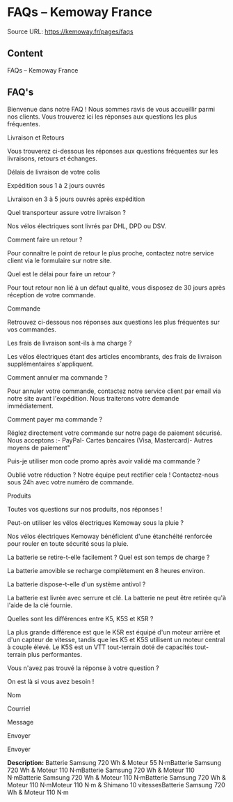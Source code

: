 # FAQs – Kemoway France

Source URL: https://kemoway.fr/pages/faqs

## Content

FAQs – Kemoway France

## FAQ's

Bienvenue dans notre FAQ ! Nous sommes ravis de vous accueillir parmi nos clients. Vous trouverez ici les réponses aux questions les plus fréquentes.

Livraison et Retours

Vous trouverez ci-dessous les réponses aux questions fréquentes sur les livraisons, retours et échanges.

Délais de livraison de votre colis

Expédition sous 1 à 2 jours ouvrés

Livraison en 3 à 5 jours ouvrés après expédition

Quel transporteur assure votre livraison ?

Nos vélos électriques sont livrés par DHL, DPD ou DSV.

Comment faire un retour ?

Pour connaître le point de retour le plus proche, contactez notre service client via le formulaire sur notre site.

Quel est le délai pour faire un retour ?

Pour tout retour non lié à un défaut qualité, vous disposez de 30 jours après réception de votre commande.

Commande

Retrouvez ci-dessous nos réponses aux questions les plus fréquentes sur vos commandes.

Les frais de livraison sont-ils à ma charge ?

Les vélos électriques étant des articles encombrants, des frais de livraison supplémentaires s'appliquent.

Comment annuler ma commande ?

Pour annuler votre commande, contactez notre service client par email via notre site avant l'expédition. Nous traiterons votre demande immédiatement.

Comment payer ma commande ?

Réglez directement votre commande sur notre page de paiement sécurisé. Nous acceptons :- PayPal- Cartes bancaires (Visa, Mastercard)- Autres moyens de paiement"

Puis-je utiliser mon code promo après avoir validé ma commande ?

Oublié votre réduction ? Notre équipe peut rectifier cela ! Contactez-nous sous 24h avec votre numéro de commande.

Produits

Toutes vos questions sur nos produits, nos réponses !

Peut-on utiliser les vélos électriques Kemoway sous la pluie ?

Nos vélos électriques Kemoway bénéficient d'une étanchéité renforcée pour rouler en toute sécurité sous la pluie.

La batterie se retire-t-elle facilement ? Quel est son temps de charge ?

La batterie amovible se recharge complètement en 8 heures environ.

La batterie dispose-t-elle d'un système antivol ?

La batterie est livrée avec serrure et clé. La batterie ne peut être retirée qu'à l'aide de la clé fournie.

Quelles sont les différences entre K5, K5S et K5R ?

La plus grande différence est que le K5R est équipé d'un moteur arrière et d'un capteur de vitesse, tandis que les K5 et K5S utilisent un moteur central à couple élevé. Le K5S est un VTT tout-terrain doté de capacités tout-terrain plus performantes.

Vous n'avez pas trouvé la réponse à votre question ?

On est là si vous avez besoin !

Nom

Courriel

Message

Envoyer

Envoyer


**Description:**
Batterie Samsung 720 Wh & Moteur 55 N·mBatterie Samsung 720 Wh & Moteur 110 N·mBatterie Samsung 720 Wh & Moteur 110 N·mBatterie Samsung 720 Wh & Moteur 110 N·mBatterie Samsung 720 Wh & Moteur 110 N·mMoteur 110 N·m & Shimano 10 vitessesBatterie Samsung 720 Wh & Moteur 110 N·m

